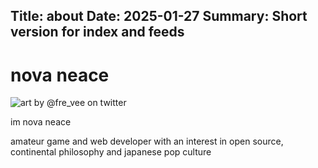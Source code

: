 Title: about
Date: 2025-01-27
Summary: Short version for index and feeds
---

# nova neace

<Image
  src="favicon.ico"
  alt="art by @fre_vee on twitter"
  width={120}
  height={120}
  priority
  className="next-image"
/> 

im nova neace

amateur game and web developer with an interest in open source, continental philosophy and japanese pop culture
